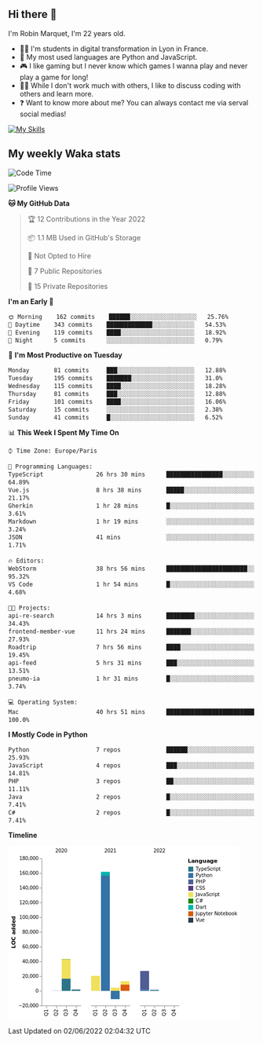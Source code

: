 ## Hi there 👋

I'm Robin Marquet, I'm 22 years old.

- 👨‍💻 I'm students in digital transformation in Lyon in France.
- 🌱 My most used languages are Python and JavaScript.
- 🎮 I like gaming but I never know which games I wanna play and never play a game for long!
- 👯‍♀️ While I don't work much with others, I like to discuss coding with others and learn more.
- ❓ Want to know more about me? You can always contact me via serval social medias!

[![My Skills](https://skillicons.dev/icons?i=js,html,css,docker,express,figma,firebase,graphql,mongodb,mysql,nodejs,py,react,ts,vue)](https://skillicons.dev)

## My weekly Waka stats

<!--START_SECTION:waka-->
![Code Time](http://img.shields.io/badge/Code%20Time-0%20secs-blue)

![Profile Views](http://img.shields.io/badge/Profile%20Views-0-blue)

**🐱 My GitHub Data** 

> 🏆 12 Contributions in the Year 2022
 > 
> 📦 1.1 MB Used in GitHub's Storage 
 > 
> 🚫 Not Opted to Hire
 > 
> 📜 7 Public Repositories 
 > 
> 🔑 15 Private Repositories  
 > 
**I'm an Early 🐤** 

```text
🌞 Morning    162 commits    ██████░░░░░░░░░░░░░░░░░░░   25.76% 
🌆 Daytime    343 commits    █████████████░░░░░░░░░░░░   54.53% 
🌃 Evening    119 commits    ████░░░░░░░░░░░░░░░░░░░░░   18.92% 
🌙 Night      5 commits      ░░░░░░░░░░░░░░░░░░░░░░░░░   0.79%

```
📅 **I'm Most Productive on Tuesday** 

```text
Monday       81 commits     ███░░░░░░░░░░░░░░░░░░░░░░   12.88% 
Tuesday      195 commits    ███████░░░░░░░░░░░░░░░░░░   31.0% 
Wednesday    115 commits    ████░░░░░░░░░░░░░░░░░░░░░   18.28% 
Thursday     81 commits     ███░░░░░░░░░░░░░░░░░░░░░░   12.88% 
Friday       101 commits    ████░░░░░░░░░░░░░░░░░░░░░   16.06% 
Saturday     15 commits     ░░░░░░░░░░░░░░░░░░░░░░░░░   2.38% 
Sunday       41 commits     █░░░░░░░░░░░░░░░░░░░░░░░░   6.52%

```


📊 **This Week I Spent My Time On** 

```text
⌚︎ Time Zone: Europe/Paris

💬 Programming Languages: 
TypeScript               26 hrs 30 mins      ████████████████░░░░░░░░░   64.89% 
Vue.js                   8 hrs 38 mins       █████░░░░░░░░░░░░░░░░░░░░   21.17% 
Gherkin                  1 hr 28 mins        █░░░░░░░░░░░░░░░░░░░░░░░░   3.61% 
Markdown                 1 hr 19 mins        ░░░░░░░░░░░░░░░░░░░░░░░░░   3.24% 
JSON                     41 mins             ░░░░░░░░░░░░░░░░░░░░░░░░░   1.71%

🔥 Editors: 
WebStorm                 38 hrs 56 mins      ███████████████████████░░   95.32% 
VS Code                  1 hr 54 mins        █░░░░░░░░░░░░░░░░░░░░░░░░   4.68%

🐱‍💻 Projects: 
api-re-search            14 hrs 3 mins       ████████░░░░░░░░░░░░░░░░░   34.43% 
frontend-member-vue      11 hrs 24 mins      ███████░░░░░░░░░░░░░░░░░░   27.93% 
Roadtrip                 7 hrs 56 mins       ████░░░░░░░░░░░░░░░░░░░░░   19.45% 
api-feed                 5 hrs 31 mins       ███░░░░░░░░░░░░░░░░░░░░░░   13.51% 
pneumo-ia                1 hr 31 mins        █░░░░░░░░░░░░░░░░░░░░░░░░   3.74%

💻 Operating System: 
Mac                      40 hrs 51 mins      █████████████████████████   100.0%

```

**I Mostly Code in Python** 

```text
Python                   7 repos             ██████░░░░░░░░░░░░░░░░░░░   25.93% 
JavaScript               4 repos             ███░░░░░░░░░░░░░░░░░░░░░░   14.81% 
PHP                      3 repos             ██░░░░░░░░░░░░░░░░░░░░░░░   11.11% 
Java                     2 repos             █░░░░░░░░░░░░░░░░░░░░░░░░   7.41% 
C#                       2 repos             █░░░░░░░░░░░░░░░░░░░░░░░░   7.41%

```


**Timeline**

![Chart not found](https://raw.githubusercontent.com/rmarquet21/rmarquet21/main/charts/bar_graph.png) 


 Last Updated on 02/06/2022 02:04:32 UTC
<!--END_SECTION:waka-->

